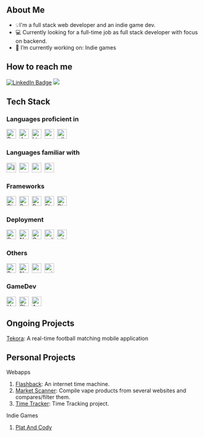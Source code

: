 ## About Me 
- 💡I'm a full stack web developer and an indie game dev.
- 💻 Currently looking for a full-time job as full stack developer with focus on backend.
- 🔭 I’m currently working on: Indie games

## How to reach me
[![LinkedIn Badge](https://img.shields.io/badge/LinkedIn-0077B5?style=for-the-badge&logo=linkedin&logoColor=white)](https://www.linkedin.com/in/mustafa-aljammali-61b46a2b4/)
<a href="mailto:moustafa2121@gmail.com"><img src="https://img.shields.io/badge/Gmail-D14836?style=for-the-badge&logo=gmail&logoColor=white" /></a>

## Tech Stack
### Languages proficient in
<img src="https://img.shields.io/badge/-Python-05122A?style=flat&logo=python" height="25" width="auto" alt="Python logo"/>&nbsp;
<img src="https://img.shields.io/badge/-JavaScript-05122A?style=flat&logo=javascript" height="25" width="auto" alt="JavaScript logo"/>&nbsp;
<img src="https://img.shields.io/badge/-HTML-05122A?style=flat&logo=html5" height="25" width="auto" alt="html logo">&nbsp;
<img src="https://img.shields.io/badge/-CSS-05122A?style=flat&logo=css3&logoColor=1572B6" height="25" width="auto" alt="css logo"/>&nbsp;
<img src="https://img.shields.io/badge/-C%23-05122A?style=flat&logo=c%23&logoColor=684D95" height="25" width="auto" alt="c# logo"/>&nbsp;

### Languages familiar with
<img src="https://img.shields.io/badge/-Java-05122A?style=flat" height="25" width="auto" alt="java logo"/>&nbsp;
<img src="https://img.shields.io/badge/-C-05122A?style=flat&logo=C&logoColor=5E97D0" height="25" width="auto" alt="c logo"/>&nbsp;
<img src="https://img.shields.io/badge/-C++-05122A?style=flat&logo=c%2B%2B&logoColor=5E97D0" height="25" width="auto" alt="c++ logo"/>&nbsp;
<img src="https://img.shields.io/badge/-MySQL-05122A?style=flat&logo=mysql&logoColor=5E97D0" height="25" width="auto" alt="mysql logo"/>&nbsp;

### Frameworks
<img src="https://img.shields.io/badge/-Django-05122A?style=flat&logo=Django" height="25" width="auto" alt="Django logo"/>&nbsp;
<img src="https://img.shields.io/badge/-React-05122A?style=flat&logo=react" height="25" width="auto" alt="React logo"/>&nbsp;
<img src="https://img.shields.io/badge/ReactNative-222222?style=for-the-badge&logo=React&logoColor=)" height="25" width="auto" alt="React Native logo"/>&nbsp;
<img src="https://img.shields.io/badge/-Flask-05122A?style=flat&logo=flask" height="25" width="auto" alt="Flask logo"/>&nbsp;
<img src="https://img.shields.io/badge/Django%20REST-05122A?style=flat" height="25" width="auto" alt="DjangoRest logo"/>&nbsp;
      
### Deployment
<img src="https://img.shields.io/badge/-Docker-05122A?style=flat&logo=docker" height="25" width="auto" alt="Docker logo" />&nbsp;
<img src="https://img.shields.io/badge/-NGINX-05122A?style=flat&logo=nginx&logoColor=08bd26" height="25" width="auto" alt="Nginx logo" />&nbsp;
<img src="https://img.shields.io/badge/-Gunicorn-05122A?style=flat&logo=Gunicorn" height="25" width="auto" alt="Gunicorn logo" />&nbsp;
<img src="https://img.shields.io/badge/-Google%20Cloud-05122A?style=flat&logo=googlecloud&logoColor=c20202" height="25" width="auto" alt="gcloud logo" />&nbsp;
<img src="https://img.shields.io/badge/-GitHub-05122A?style=flat&logo=github" height="25" width="auto" alt="github logo" />&nbsp;

### Others
<img src="https://img.shields.io/badge/-Bootstrap-05122A?style=flat&logo=bootstrap" height="25" width="auto" alt="Bootstrap logo" />&nbsp;
<img src="https://img.shields.io/badge/-Numpy-05122A?style=flat&logo=numpy&logoColor=4cc9f0" height="25" width="auto" alt="Numpy logo" />&nbsp;
<img src="https://img.shields.io/badge/-OpenCV2-05122A?style=flat&logo=opencv" height="25" width="auto" alt="cv2 logo" />&nbsp;
<img src="https://img.shields.io/badge/-scikit%20learn-05122A?style=flat&logo=scikit-learn" height="25" width="auto" alt="scikit logo" />&nbsp;

### GameDev
<img src="https://img.shields.io/badge/-Unity-05122A?style=flat&logo=unity" height="25" width="auto" alt="Unity logo" />&nbsp;
<img src="https://img.shields.io/badge/-Blender-05122A?style=flat&logo=blender" height="25" width="auto" alt="Blender logo" />&nbsp;
<img src="https://img.shields.io/badge/-Aseprite-05122A?style=flat&logo=Aseprite" height="25" width="auto" alt="Aseprite logo" />&nbsp;


## Ongoing Projects
[Tekora](https://drive.google.com/file/d/1Lms3HyoOgKsh7zaQrpLuvVuoMDs9KhS8/view?usp=sharing): A real-time football matching mobile application

## Personal Projects
Webapps
1. [Flashback](https://github.com/moustafa2121/Project-Flashback): An internet time machine.
2. [Market Scanner](https://github.com/moustafa2121/MarketScanner): Compile vape products from several websites and compares/filter them.
3. [Time Tracker](https://github.com/moustafa2121/TimeTrack2): Time Tracking project.
   
Indie Games
1. [Plat And Cody](https://shawrjastudio.itch.io/plat-and-cody)
